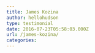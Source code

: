 ```yaml
---
title: James Kozina
author: hellohudson
type: testimonial
date: 2016-07-23T05:58:03.000Z
url: /james-kozina/
categories: 
---
```


